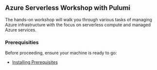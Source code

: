 ## Azure Serverless Workshop with Pulumi

The hands-on workshop will walk you through various tasks of managing Azure infrastructure with the focus on serverless compute and managed Azure services.

### Prerequisities

Before proceeding, ensure your machine is ready to go:

- [Installing Prerequisites](00-installing-prerequisites.md)

